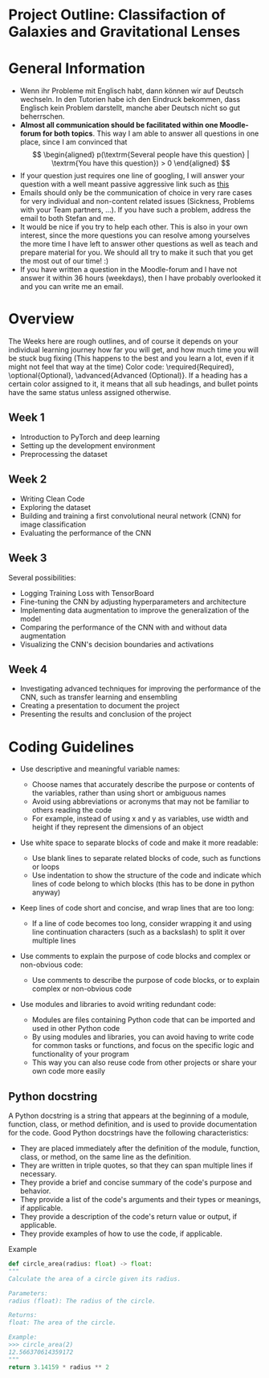 # Project Outline: Classifaction of Galaxies and Gravitational Lenses
# General Information
* Wenn ihr Probleme mit Englisch habt, dann können wir auf Deutsch wechseln. In den Tutorien habe ich den Eindruck bekommen, dass Englisch kein Problem darstellt, manche aber Deutsch nicht so gut beherrschen.
* **Almost all communication should be facilitated within one Moodle-forum for both topics**. This way I am able to answer all questions in one place, since I am convinced that
$$
\begin{aligned}
    p(\textrm{Several people have this question} | \textrm{You have this question}) > 0
\end{aligned}
$$
* If your question just requires one line of googling, I will answer your question with a well meant passive aggressive link such as [this](https://letmegooglethat.com/?q=What+is+WSL%3F)
* Emails should only be the communication of choice in very rare cases for very individual and non-content related issues (Sickness, Problems with your Team partners, ...). If you have such a problem, address the email to both Stefan and me.
* It would be nice if you try to help each other. This is also in your own interest, since the more questions you can resolve among yourselves the more time I have left to answer other questions as well as teach and prepare material for you. We should all try to make it such that you get the most out of our time! :)
* If you have written a question in the Moodle-forum and I have not answer it within 36 hours (weekdays), then I have probably overlooked it and you can write me an email.



# Overview
The Weeks here are rough outlines, and of course it depends on your individual learning journey how far you will get, and how much time you will be stuck bug fixing (This happens to the best and you learn a lot, even if it might not feel that way at the time)
Color code: \required{Required}, \optional{Optional}, \advanced{Advanced (Optional)}. If a heading has a certain color assigned to it, it means that all sub headings, and bullet points have the same status unless assigned otherwise.

## Week 1
* Introduction to PyTorch and deep learning
* Setting up the development environment
* Preprocessing the dataset

## Week 2
* Writing Clean Code
* Exploring the dataset
* Building and training a first convolutional neural network (CNN) for image classification
* Evaluating the performance of the CNN


## Week 3
Several possibilities:
* Logging Training Loss with TensorBoard
* Fine-tuning the CNN by adjusting hyperparameters and architecture
* Implementing data augmentation to improve the generalization of the model
* Comparing the performance of the CNN with and without data augmentation
* Visualizing the CNN's decision boundaries and activations

## Week 4
* Investigating advanced techniques for improving the performance of the CNN, such as transfer learning and ensembling
* Creating a presentation to document the project
* Presenting the results and conclusion of the project

# Coding Guidelines

* Use descriptive and meaningful variable names:
    * Choose names that accurately describe the purpose or contents of the variables, rather than using short or ambiguous names
    * Avoid using abbreviations or acronyms that may not be familiar to others reading the code
    * For example, instead of using x and y as variables, use width and height if they represent the dimensions of an object

* Use white space to separate blocks of code and make it more readable:
    * Use blank lines to separate related blocks of code, such as functions or loops
    * Use indentation to show the structure of the code and indicate which lines of code belong to which blocks (this has to be done in python anyway)

* Keep lines of code short and concise, and wrap lines that are too long:
    * If a line of code becomes too long, consider wrapping it and using line continuation characters (such as a backslash) to split it over multiple lines

* Use comments to explain the purpose of code blocks and complex or non-obvious code:
    * Use comments to describe the purpose of code blocks, or to explain complex or non-obvious code

* Use modules and libraries to avoid writing redundant code:
    * Modules are files containing Python code that can be imported and used in other Python code
    * By using modules and libraries, you can avoid having to write code for common tasks or functions, and focus on the specific logic and functionality of your program
    * This way you can also reuse code from other projects or share your own code more easily



## Python docstring
A Python docstring is a string that appears at the beginning of a module, function, class, or method definition, and is used to provide documentation for the code. Good Python docstrings have the following characteristics:

* They are placed immediately after the definition of the module, function, class, or method, on the same line as the definition.
* They are written in triple quotes, so that they can span multiple lines if necessary.
* They provide a brief and concise summary of the code's purpose and behavior.
* They provide a list of the code's arguments and their types or meanings, if applicable.
* They provide a description of the code's return value or output, if applicable.
* They provide examples of how to use the code, if applicable.

Example
```python
def circle_area(radius: float) -> float:
"""
Calculate the area of a circle given its radius.

Parameters:
radius (float): The radius of the circle.

Returns:
float: The area of the circle.

Example:
>>> circle_area(2)
12.566370614359172
"""
return 3.14159 * radius ** 2
```